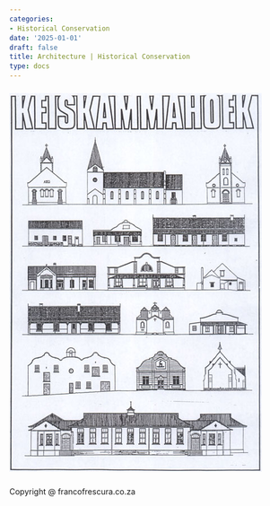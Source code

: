 ```yaml
---
categories:
- Historical Conservation
date: '2025-01-01'
draft: false
title: Architecture | Historical Conservation
type: docs
---
```


##### 

##### [![keoskammahoek2](/images/keis/keoskammahoek2.jpg)](historical-conservation-keiskammahoek.html)

Copyright @ francofrescura.co.za